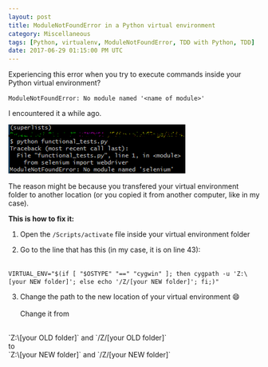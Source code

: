 ```yaml
---
layout: post
title: ModuleNotFoundError in a Python virtual environment
category: Miscellaneous
tags: [Python, virtualenv, ModuleNotFoundError, TDD with Python, TDD]
date: 2017-06-29 01:15:00 PM UTC
---
```


<!-- June 29, 2017 09:15:00 PM Philippine Time -->

Experiencing this error when you try to execute commands inside your Python virtual environment?

```
ModuleNotFoundError: No module named '<name of module>'
```

I encountered it a while ago.

![python-ModuleNotFoundError.png](/images/2017/python-ModuleNotFoundError.png)

The reason might be because you transfered your virtual environment folder to another location (or you copied it from another computer, like in my case).

**This is how to fix it:**

1. Open the `/Scripts/activate` file inside your virtual environment folder

2. Go to the line that has this (in my case, it is on line 43):
<br /><br />
```
VIRTUAL_ENV="$(if [ "$OSTYPE" "==" "cygwin" ]; then cygpath -u 'Z:\[your NEW folder]'; else echo '/Z/[your NEW folder]'; fi;)"
```

3. Change the path to the new location of your virtual environment :smile:
<br /> <br />
Change it from 
<br />
`Z:\[your OLD folder]` and `/Z/[your OLD folder]` 
<br />
to 
<br />
`Z:\[your NEW folder]` and `/Z/[your NEW folder]`
